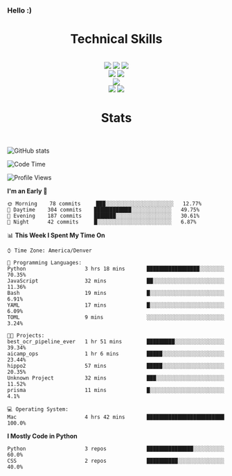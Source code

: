 ### Hello :)

<div align='center'>
  <h1>Technical Skills</h1><br>
  <img src = "https://img.shields.io/badge/-HTML5-E34F26?style=flat&logo=html5&logoColor=white"> <img src = "https://img.shields.io/badge/-CSS3-1572B6?style=flat&logo=css3&logoColor=white"> <img src="https://img.shields.io/badge/-Bootstrap-563D7C?style=flat&logo=bootstrap&logoColor=white"> <br />
  <img src="https://img.shields.io/badge/-django-black?style=flat&logo=django"> <img src="https://img.shields.io/badge/-Flask-0d7963?style=flat&logo=flask&logoColor=white"> <br/>
  <img src="https://img.shields.io/badge/-Python%203-black?style=flat&logo=python&logoColor=white"> <br/>
  <img src="https://img.shields.io/badge/-Problem%20Solving-ffa804?style=flat"> <img src="https://img.shields.io/badge/-Database%20Management-4d008f?style=flat"> <br>
</div>

<div align='center'>
  <h1>Stats</h1><br>
</div>

![GitHub stats](https://github-readme-stats.vercel.app/api?username=neverabsolute&count_private=true&include_all_commits=true&bg_color=0D1117&text_color=F3F3F3&title_color=E1E1E1)

<!--START_SECTION:waka-->
![Code Time](http://img.shields.io/badge/Code%20Time-460%20hrs%2051%20mins-blue)

![Profile Views](http://img.shields.io/badge/Profile%20Views-5-blue)

**I'm an Early 🐤** 

```text
🌞 Morning    78 commits     ███░░░░░░░░░░░░░░░░░░░░░░   12.77% 
🌆 Daytime    304 commits    ████████████░░░░░░░░░░░░░   49.75% 
🌃 Evening    187 commits    ███████░░░░░░░░░░░░░░░░░░   30.61% 
🌙 Night      42 commits     █░░░░░░░░░░░░░░░░░░░░░░░░   6.87%

```


📊 **This Week I Spent My Time On** 

```text
⌚︎ Time Zone: America/Denver

💬 Programming Languages: 
Python                   3 hrs 18 mins       █████████████████░░░░░░░░   70.35% 
JavaScript               32 mins             ██░░░░░░░░░░░░░░░░░░░░░░░   11.36% 
Bash                     19 mins             █░░░░░░░░░░░░░░░░░░░░░░░░   6.91% 
YAML                     17 mins             █░░░░░░░░░░░░░░░░░░░░░░░░   6.09% 
TOML                     9 mins              ░░░░░░░░░░░░░░░░░░░░░░░░░   3.24%

🐱‍💻 Projects: 
best_ocr_pipeline_ever   1 hr 51 mins        █████████░░░░░░░░░░░░░░░░   39.34% 
aicamp_ops               1 hr 6 mins         █████░░░░░░░░░░░░░░░░░░░░   23.44% 
hippo2                   57 mins             █████░░░░░░░░░░░░░░░░░░░░   20.35% 
Unknown Project          32 mins             ███░░░░░░░░░░░░░░░░░░░░░░   11.52% 
prisma                   11 mins             █░░░░░░░░░░░░░░░░░░░░░░░░   4.1%

💻 Operating System: 
Mac                      4 hrs 42 mins       █████████████████████████   100.0%

```

**I Mostly Code in Python** 

```text
Python                   3 repos             ███████████████░░░░░░░░░░   60.0% 
CSS                      2 repos             ██████████░░░░░░░░░░░░░░░   40.0%

```



<!--END_SECTION:waka-->
